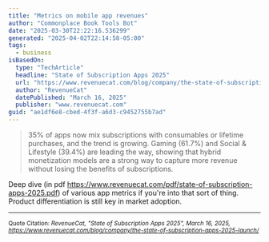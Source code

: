 ```yaml
---
title: "Metrics on mobile app revenues"
author: "Commonplace Book Tools Bot"
date: "2025-03-30T22:22:16.536299"
generated: "2025-04-02T22:14:58-05:00"
tags:
  - business
isBasedOn:
  type: "TechArticle"
  headline: "State of Subscription Apps 2025"
  url: "https://www.revenuecat.com/blog/company/the-state-of-subscription-apps-2025-launch/"
  author: "RevenueCat"
  datePublished: "March 16, 2025"
  publisher: "www.revenuecat.com"
guid: "ae1df6e8-cbed-4f3f-a6d3-c9452755b7ad"
---
```


> 35% of apps now mix subscriptions with consumables or lifetime purchases, and the trend is growing. Gaming (61.7%) and Social & Lifestyle (39.4%) are leading the way, showing that hybrid monetization models are a strong way to capture more revenue without losing the benefits of subscriptions.

Deep dive (in pdf <https://www.revenuecat.com/pdf/state-of-subscription-apps-2025.pdf>) of various app metrics if you're into that sort of thing. Product differentiation is still key in market adoption.

---

<sub>Quote Citation: <cite>RevenueCat, "State of Subscription Apps 2025", March 16, 2025, <a href="https://www.revenuecat.com/blog/company/the-state-of-subscription-apps-2025-launch/">https://www.revenuecat.com/blog/company/the-state-of-subscription-apps-2025-launch/</a></cite></sub>